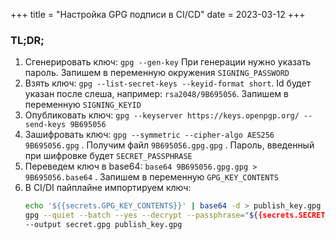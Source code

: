 +++
title = "Настройка GPG подписи в CI/CD"
date = 2023-03-12
+++

### TL;DR;

1. Сгенерировать ключ: `gpg --gen-key` При генерации нужно указать пароль. Запишем в переменную окружения `SIGNING_PASSWORD` 
2. Взять ключ: `gpg --list-secret-keys --keyid-format short`. Id будет указан после слеша, например: `rsa2048/9B695056`. Запишем в переменную `SIGNING_KEYID`
3. Опубликовать ключ: `gpg --keyserver https://keys.openpgp.org/ --send-keys 9B695056`
4. Зашифровать ключ: `gpg --symmetric --cipher-algo AES256 9B695056.gpg` . Получим файл `9B695056.gpg.gpg` . Пароль, введенный при шифровке будет `SECRET_PASSPHRASE`
5. Переведем ключ в base64: `base64 9B695056.gpg.gpg > 9B695056.base64` . Запишем в переменную `GPG_KEY_CONTENTS`
6. В CI/DI пайплайне импортируем ключ:
    ```bash
    echo '${{secrets.GPG_KEY_CONTENTS}}' | base64 -d > publish_key.gpg
    gpg --quiet --batch --yes --decrypt --passphrase="${{secrets.SECRET_PASSPHRASE}}" \
    --output secret.gpg publish_key.gpg
    ```

<!-- more -->